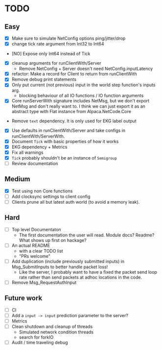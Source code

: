 # TODO

## Easy

* [X] Make sure to simulate NetConfig options ping/jitter/drop
* [X] change tick rate argument from Int32 to Int64
* [NO] Expose only Int64 instead of Tick
* [X] cleanup arguments for runClientWith/Server
    * Remove NetConfig + Server doesn't need NetConfig.inputLatency
* [X] refactor: Make a record for Client to return from runClientWith
* [X] Remove debug print statements
* [X] Only put current (not previous) input in the world step function's inputs
  arg.
    * blocking behaviour of all IO functions / IO function arguments
* [X] Core runServerWith signature includes NetMsg, but we don't export NetMsg and
  don't really want to. I think we can just export it as an abstract type with
  Flat instance from Alpaca.NetCode.Core
* Remove `text` dependency. It is only used for EKG label output
* [X] Use defaults in runClientWith/Server and take configs in runClientWith/ServerWith.
* [X] Document `Tick` with basic properties of how it works
* [X] EKG dependency + Metrics
* [X] Fix all warnings
* [X] `Tick` probably shouldn't be an instance of `Semigroup`
* [ ] Review documentation

## Medium

* [X] Test using non Core functions
* [ ] Add clocksync settings to client config
* [ ] Clients prune all but latest auth world (to avoid a memory leak).

## Hard

* [ ] Top level Documentaton
  * The first documentation the user will read. Module docs? Readme? What shows
    up first on hackage?
* [ ] An actual README
  * with a clear TODO list
  * "PRs welcome"
* [ ] Add duplication (include previously submitted inputs) in Msg_SubmitInputs
  to better handle packet loss!
  * Like the server, I probably want to have a fixed the packet send loop rate
    rather than send packets at adhoc locations in the code.
* [ ] Remove Msg_RequestAuthInput

## Future work

* [ ] CI
* [ ] Add a `input -> input` prediction parameter to the server?
* [ ] Metrics
* [ ] Clean shutdown and cleanup of threads
  * Simulated network condition threads
  * search for forkIO
* [ ] Audit / time traveling debug